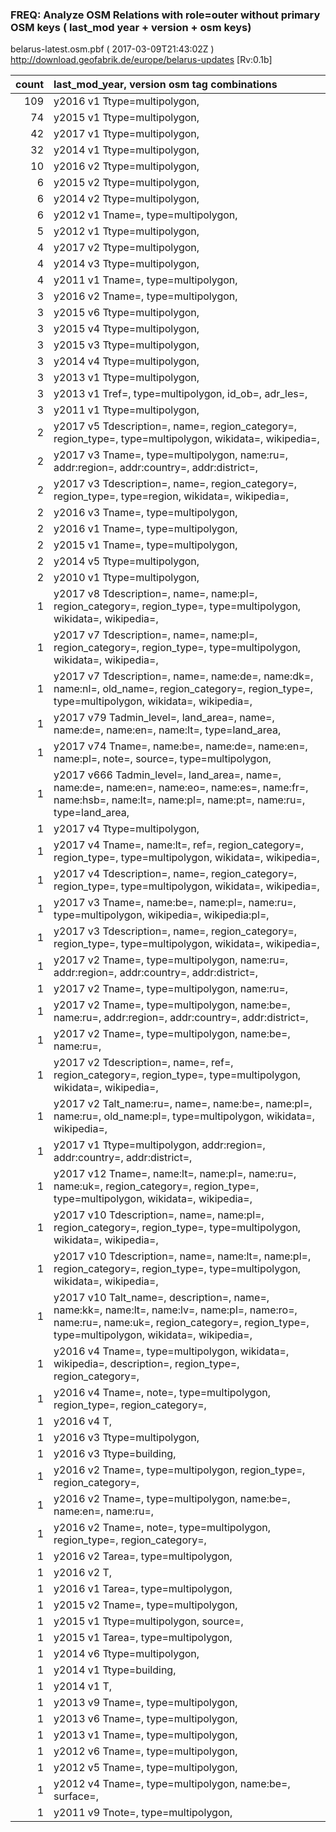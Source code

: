  
### FREQ: Analyze OSM Relations with role=outer without primary OSM keys ( last_mod year + version + osm keys)
belarus-latest.osm.pbf ( 2017-03-09T21:43:02Z ) http://download.geofabrik.de/europe/belarus-updates [Rv:0.1b]
 
|  count  |  last_mod_year, version osm tag combinations 
|  -----: | :--------------------------------------
|    109  |  y2016 v1 Ttype=multipolygon, 
|     74  |  y2015 v1 Ttype=multipolygon, 
|     42  |  y2017 v1 Ttype=multipolygon, 
|     32  |  y2014 v1 Ttype=multipolygon, 
|     10  |  y2016 v2 Ttype=multipolygon, 
|      6  |  y2015 v2 Ttype=multipolygon, 
|      6  |  y2014 v2 Ttype=multipolygon, 
|      6  |  y2012 v1 Tname=, type=multipolygon, 
|      5  |  y2012 v1 Ttype=multipolygon, 
|      4  |  y2017 v2 Ttype=multipolygon, 
|      4  |  y2014 v3 Ttype=multipolygon, 
|      4  |  y2011 v1 Tname=, type=multipolygon, 
|      3  |  y2016 v2 Tname=, type=multipolygon, 
|      3  |  y2015 v6 Ttype=multipolygon, 
|      3  |  y2015 v4 Ttype=multipolygon, 
|      3  |  y2015 v3 Ttype=multipolygon, 
|      3  |  y2014 v4 Ttype=multipolygon, 
|      3  |  y2013 v1 Ttype=multipolygon, 
|      3  |  y2013 v1 Tref=, type=multipolygon, id_ob=, adr_les=, 
|      3  |  y2011 v1 Ttype=multipolygon, 
|      2  |  y2017 v5 Tdescription=, name=, region_category=, region_type=, type=multipolygon, wikidata=, wikipedia=, 
|      2  |  y2017 v3 Tname=, type=multipolygon, name:ru=, addr:region=, addr:country=, addr:district=, 
|      2  |  y2017 v3 Tdescription=, name=, region_category=, region_type=, type=region, wikidata=, wikipedia=, 
|      2  |  y2016 v3 Tname=, type=multipolygon, 
|      2  |  y2016 v1 Tname=, type=multipolygon, 
|      2  |  y2015 v1 Tname=, type=multipolygon, 
|      2  |  y2014 v5 Ttype=multipolygon, 
|      2  |  y2010 v1 Ttype=multipolygon, 
|      1  |  y2017 v8 Tdescription=, name=, name:pl=, region_category=, region_type=, type=multipolygon, wikidata=, wikipedia=, 
|      1  |  y2017 v7 Tdescription=, name=, name:pl=, region_category=, region_type=, type=multipolygon, wikidata=, wikipedia=, 
|      1  |  y2017 v7 Tdescription=, name=, name:de=, name:dk=, name:nl=, old_name=, region_category=, region_type=, type=multipolygon, wikidata=, wikipedia=, 
|      1  |  y2017 v79 Tadmin_level=, land_area=, name=, name:de=, name:en=, name:lt=, type=land_area, 
|      1  |  y2017 v74 Tname=, name:be=, name:de=, name:en=, name:pl=, note=, source=, type=multipolygon, 
|      1  |  y2017 v666 Tadmin_level=, land_area=, name=, name:de=, name:en=, name:eo=, name:es=, name:fr=, name:hsb=, name:lt=, name:pl=, name:pt=, name:ru=, type=land_area, 
|      1  |  y2017 v4 Ttype=multipolygon, 
|      1  |  y2017 v4 Tname=, name:lt=, ref=, region_category=, region_type=, type=multipolygon, wikidata=, wikipedia=, 
|      1  |  y2017 v4 Tdescription=, name=, region_category=, region_type=, type=multipolygon, wikidata=, wikipedia=, 
|      1  |  y2017 v3 Tname=, name:be=, name:pl=, name:ru=, type=multipolygon, wikipedia=, wikipedia:pl=, 
|      1  |  y2017 v3 Tdescription=, name=, region_category=, region_type=, type=multipolygon, wikidata=, wikipedia=, 
|      1  |  y2017 v2 Tname=, type=multipolygon, name:ru=, addr:region=, addr:country=, addr:district=, 
|      1  |  y2017 v2 Tname=, type=multipolygon, name:ru=, 
|      1  |  y2017 v2 Tname=, type=multipolygon, name:be=, name:ru=, addr:region=, addr:country=, addr:district=, 
|      1  |  y2017 v2 Tname=, type=multipolygon, name:be=, name:ru=, 
|      1  |  y2017 v2 Tdescription=, name=, ref=, region_category=, region_type=, type=multipolygon, wikidata=, wikipedia=, 
|      1  |  y2017 v2 Talt_name:ru=, name=, name:be=, name:pl=, name:ru=, old_name:pl=, type=multipolygon, wikidata=, wikipedia=, 
|      1  |  y2017 v1 Ttype=multipolygon, addr:region=, addr:country=, addr:district=, 
|      1  |  y2017 v12 Tname=, name:lt=, name:pl=, name:ru=, name:uk=, region_category=, region_type=, type=multipolygon, wikidata=, wikipedia=, 
|      1  |  y2017 v10 Tdescription=, name=, name:pl=, region_category=, region_type=, type=multipolygon, wikidata=, wikipedia=, 
|      1  |  y2017 v10 Tdescription=, name=, name:lt=, name:pl=, region_category=, region_type=, type=multipolygon, wikidata=, wikipedia=, 
|      1  |  y2017 v10 Talt_name=, description=, name=, name:kk=, name:lt=, name:lv=, name:pl=, name:ro=, name:ru=, name:uk=, region_category=, region_type=, type=multipolygon, wikidata=, wikipedia=, 
|      1  |  y2016 v4 Tname=, type=multipolygon, wikidata=, wikipedia=, description=, region_type=, region_category=, 
|      1  |  y2016 v4 Tname=, note=, type=multipolygon, region_type=, region_category=, 
|      1  |  y2016 v4 T, 
|      1  |  y2016 v3 Ttype=multipolygon, 
|      1  |  y2016 v3 Ttype=building, 
|      1  |  y2016 v2 Tname=, type=multipolygon, region_type=, region_category=, 
|      1  |  y2016 v2 Tname=, type=multipolygon, name:be=, name:en=, name:ru=, 
|      1  |  y2016 v2 Tname=, note=, type=multipolygon, region_type=, region_category=, 
|      1  |  y2016 v2 Tarea=, type=multipolygon, 
|      1  |  y2016 v2 T, 
|      1  |  y2016 v1 Tarea=, type=multipolygon, 
|      1  |  y2015 v2 Tname=, type=multipolygon, 
|      1  |  y2015 v1 Ttype=multipolygon, source=, 
|      1  |  y2015 v1 Tarea=, type=multipolygon, 
|      1  |  y2014 v6 Ttype=multipolygon, 
|      1  |  y2014 v1 Ttype=building, 
|      1  |  y2014 v1 T, 
|      1  |  y2013 v9 Tname=, type=multipolygon, 
|      1  |  y2013 v6 Tname=, type=multipolygon, 
|      1  |  y2013 v1 Tname=, type=multipolygon, 
|      1  |  y2012 v6 Tname=, type=multipolygon, 
|      1  |  y2012 v5 Tname=, type=multipolygon, 
|      1  |  y2012 v4 Tname=, type=multipolygon, name:be=, surface=, 
|      1  |  y2011 v9 Tnote=, type=multipolygon, 
 
